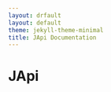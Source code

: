```yaml
---
layout: drfault
layout: default
theme: jekyll-theme-minimal
title: JApi Documentation
---
```

# JApi
